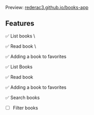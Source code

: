 Preview: [rederac3.github.io/books-app](https://rederac3.github.io/books-app/)
## Features
✅ List books \

✅ Read book \

✅ Adding a book to favorites 

✅ List Books

✅ Read book

✅ Adding a book to favorites

✅ Search books

- [ ] Filter books
